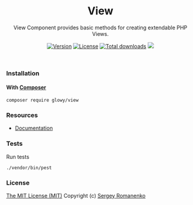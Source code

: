 <h1 align="center">View</h1>
<p align="center">
View Component provides basic methods for creating extendable PHP Views.
</p>

<p align="center">
<a href="https://github.com/glowyphp/view/releases"><img alt="Version" src="https://img.shields.io/github/release/glowyphp/view.svg?label=version&color=green"></a> <a href="https://github.com/glowyphp/view"><img src="https://img.shields.io/badge/license-MIT-blue.svg?color=green" alt="License"></a> <a href="https://packagist.org/packages/glowy/view"><img src="https://poser.pugx.org/glowy/view/downloads" alt="Total downloads"></a> <img src="https://github.com/glowyphp/view/workflows/ci/badge.svg">
</p>

<br>

### Installation

#### With [Composer](https://getcomposer.org)

```
composer require glowy/view
```

### Resources
* [Documentation](https://digital.flextype.org/glowyphp/components/view)

### Tests

Run tests

```
./vendor/bin/pest
```

### License
[The MIT License (MIT)](https://github.com/glowyphp/view/blob/master/LICENSE)
Copyright (c) [Sergey Romanenko](https://github.com/Awilum)
